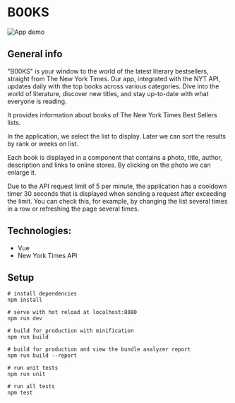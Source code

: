 # B00KS

![App demo]([https://raw.githubusercontent.com/kvvasuu/pokemon-search/master/demo.png](https://raw.githubusercontent.com/kvvasuu/B00KS/main/demo.png) "App demo")

## General info

"B00KS" is your window to the world of the latest literary bestsellers, straight from The New York Times. Our app, integrated with the NYT API, updates daily with the top books across various categories. Dive into the world of literature, discover new titles, and stay up-to-date with what everyone is reading.

It provides information about books of The New York Times Best Sellers lists.

In the application, we select the list to display. Later we can sort the results by rank or weeks on list.

Each book is displayed in a component that contains a photo, title, author, description and links to online stores. By clicking on the photo we can enlarge it.

Due to the API request limit of 5 per minute, the application has a cooldown timer 30 seconds that is displayed when sending a request after exceeding the limit.
You can check this, for example, by changing the list several times in a row or refreshing the page several times.

## Technologies:

- Vue
- New York Times API

## Setup

```
# install dependencies
npm install

# serve with hot reload at localhost:8080
npm run dev

# build for production with minification
npm run build

# build for production and view the bundle analyzer report
npm run build --report

# run unit tests
npm run unit

# run all tests
npm test
```
